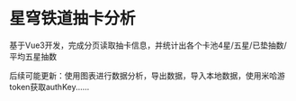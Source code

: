 # 星穹铁道抽卡分析
基于Vue3开发，完成分页读取抽卡信息，并统计出各个卡池4星/五星/已垫抽数/平均五星抽数

后续可能更新：使用图表进行数据分析，导出数据，导入本地数据，使用米哈游token获取authKey......
